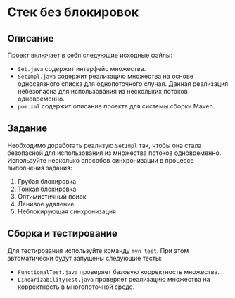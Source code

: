 # Стек без блокировок

## Описание
Проект включает в себя следующие исходные файлы:

* `Set.java` содержит интерфейс множества.
* `SetImpl.java` содержит реализацию множества на основе односвязного списка для однопоточного случая. Данная реализация небезопасна для использования из нескольких потоков одновременно.
* `pom.xml` содержит описание проекта для системы сборки Maven.

## Задание
Необходимо доработать реализую `SetImpl` так, чтобы она стала безопасной для использования из множества потоков одновременно. Используйте несколько способов синхронизации в процессе выполнения задания:

1. Грубая блокировка
2. Тонкая блокировка
3. Оптимистичный поиск
4. Ленивое удаление
5. Неблокирующая синхронизация

## Сборка и тестирование
Для тестирования используйте команду `mvn test`. При этом автоматически будут запущены следующие тесты:

* `FunctionalTest.java` проверяет базовую корректность множества.
* `LinearizabilityTest.java` проверяет реализацию множества на корректность в многопоточной среде.